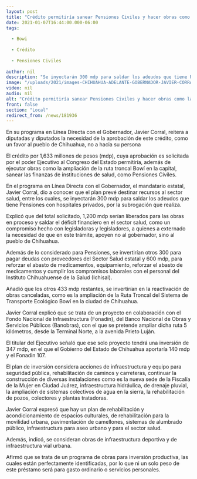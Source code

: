 ```yaml
---
layout: post
title: "Crédito permitiría sanear Pensiones Civiles y hacer obras como la ampliación del Bowí"
date: 2021-01-07T16:44:00.000-06:00
tags:
  
  - Bowi
  
  - Crédito
  
  - Pensiones Civiles
  
author: nil
description: "Se inyectarán 300 mdp para saldar los adeudos que tiene Pensiones con hospitales privados, por la subrogación que realiza."
image: "/uploads/2021/images-CHIHUAHUA-ADELANTE-GOBERNADOR-JAVIER-CORRAL-696x392-1.jpg"
video: nil
audio: nil
alt: "Crédito permitiría sanear Pensiones Civiles y hacer obras como la ampliación del Bowí"
front: false
section: "Local"
redirect_from: /news/181936
---
```


En su programa en Línea Directa con el Gobernador, Javier Corral, reitera a diputadas y diputados la necesidad de la aprobación de este crédito, como un favor al pueblo de Chihuahua, no a hacia su persona

El crédito por 1,633 millones de pesos (mdp), cuya aprobación es solicitada por el poder Ejecutivo al Congreso del Estado permitiría, además de ejecutar obras como la ampliación de la ruta troncal Bowí en la capital, sanear las finanzas de instituciones de salud, como Pensiones Civiles.

En el programa en Línea Directa con el Gobernador, el mandatario estatal, Javier Corral, dio a conocer que el plan prevé destinar recursos al sector salud, entre los cuales, se inyectarán 300 mdp para saldar los adeudos que tiene Pensiones con hospitales privados, por la subrogación que realiza.

Explicó que del total solicitado, 1,200 mdp serían liberados para las obras en proceso y saldar el déficit financiero en el sector salud, como un compromiso hecho con legisladoras y legisladores, a quienes a externado la necesidad de que en este trámite, apoyen no al gobernador, sino al pueblo de Chihuahua.

Además de lo considerado para Pensiones, se invertirían otros 300 para pagar deudas con proveedores del Sector Salud estatal y 600 mdp, para reforzar el abasto de medicamentos, equipamiento, reforzar el abasto de medicamentos y cumplir los compromisos laborales con el personal del Instituto Chihuahuense de la Salud (Ichisal).

Añadió que los otros 433 mdp restantes, se invertirían en la reactivación de obras canceladas, como es la ampliación de la Ruta Troncal del Sistema de Transporte Ecológico Bowí en la ciudad de Chihuahua.

Javier Corral explicó que se trata de un proyecto en colaboración con el Fondo Nacional de Infraestructura (Fonadin), del Banco Nacional de Obras y Servicios Públicos (Banobras), con el que se pretende ampliar dicha ruta 5 kilómetros, desde la Terminal Norte, a la avenida Prieto Luján. 

El titular del Ejecutivo señaló que ese solo proyecto tendrá una inversión de 347 mdp, en el que el Gobierno del Estado de Chihuahua aportaría 140 mdp y el Fonadin 107.

El plan de inversión considera acciones de infraestructura y equipo para seguridad pública, rehabilitación de caminos y carreteras, continuar la construcción de diversas instalaciones como es la nueva sede de la Fiscalía de la Mujer en Ciudad Juárez, infraestructura hidráulica, de drenaje pluvial, la ampliación de sistemas colectivos de agua en la sierra, la rehabilitación de pozos, colectores y plantas tratadoras.

Javier Corral expresó que hay un plan de rehabilitación y acondicionamiento de espacios culturales, de rehabilitación para la movilidad urbana, pavimentación de camellones, sistemas de alumbrado público, infraestructura para aseo urbano y para el sector salud.

Además, indicó, se consideran obras de infraestructura deportiva y de infraestructura vial urbana.

Afirmó que se trata de un programa de obras para inversión productiva, las cuales están perfectamente identificadas, por lo que ni un solo peso de este préstamo será para gasto ordinario o servicios personales.